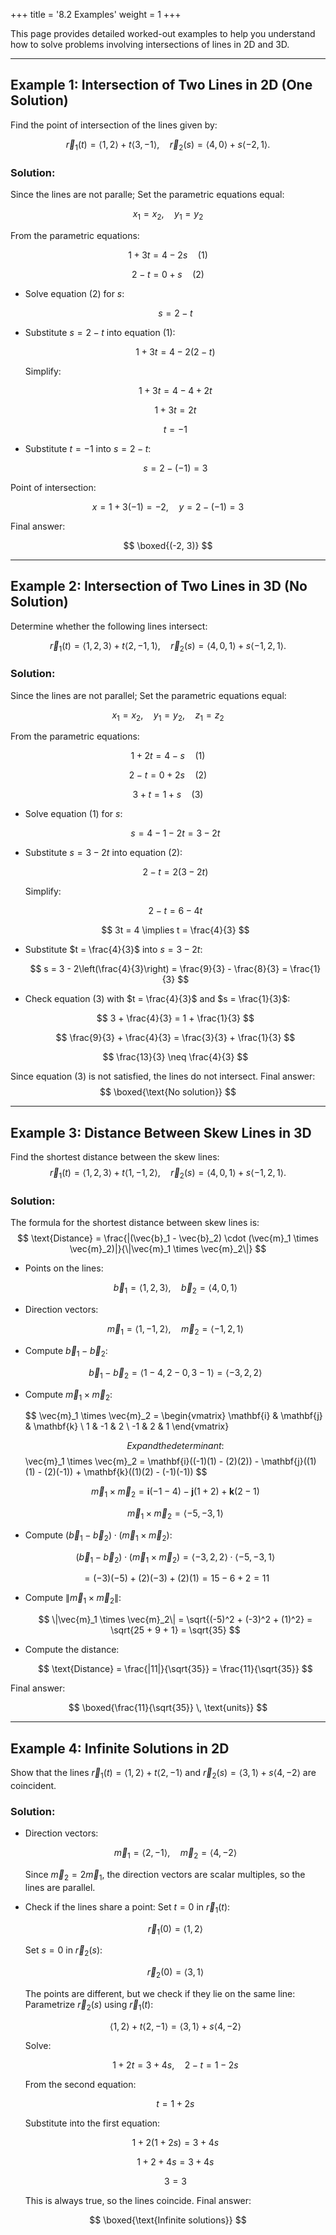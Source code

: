 +++
title = '8.2 Examples'
weight = 1
+++


This page provides detailed worked-out examples to help you understand how to solve problems involving intersections of lines in 2D and 3D.

---

## Example 1: Intersection of Two Lines in 2D (One Solution)
Find the point of intersection of the lines given by:

$$
\vec{r}_1(t) = \langle 1, 2 \rangle + t\langle 3, -1 \rangle, \quad \vec{r}_2(s) = \langle 4, 0 \rangle + s\langle -2, 1 \rangle.
$$

### Solution:
Since the lines are not paralle; Set the parametric equations equal:

$$
x_1 = x_2, \quad y_1 = y_2
$$

From the parametric equations:

$$
1 + 3t = 4 - 2s \quad \text{(1)}
$$

$$
2 - t = 0 + s \quad \text{(2)}
$$

- Solve equation (2) for $s$:
  
  $$
  s = 2 - t
  $$

- Substitute $s = 2 - t$ into equation (1):
  
  $$
  1 + 3t = 4 - 2(2 - t)
  $$

  Simplify:

  $$
  1 + 3t = 4 - 4 + 2t
  $$

  $$
  1 + 3t = 2t
  $$

  $$
  t = -1
  $$

- Substitute $t = -1$ into $s = 2 - t$:

  $$
  s = 2 - (-1) = 3
  $$

Point of intersection:

$$
x = 1 + 3(-1) = -2, \quad y = 2 - (-1) = 3
$$

Final answer:

$$
\boxed{(-2, 3)}
$$

---

## Example 2: Intersection of Two Lines in 3D (No Solution)
Determine whether the following lines intersect:

$$
\vec{r}_1(t) = \langle 1, 2, 3 \rangle + t\langle 2, -1, 1 \rangle, \quad \vec{r}_2(s) = \langle 4, 0, 1 \rangle + s\langle -1, 2, 1 \rangle.
$$

### Solution:
Since the lines are not parallel; Set the parametric equations equal:

$$
x_1 = x_2, \quad y_1 = y_2, \quad z_1 = z_2
$$

From the parametric equations:

$$
1 + 2t = 4 - s \quad \text{(1)}
$$

$$
2 - t = 0 + 2s \quad \text{(2)}
$$

$$
3 + t = 1 + s \quad \text{(3)}
$$

- Solve equation (1) for $s$:

  $$
  s = 4 - 1 - 2t = 3 - 2t
  $$

- Substitute $s = 3 - 2t$ into equation (2):

  $$
  2 - t = 2(3 - 2t)
  $$

  Simplify:

  $$
  2 - t = 6 - 4t
  $$

  $$
  3t = 4 \implies t = \frac{4}{3}
  $$

- Substitute $t = \frac{4}{3}$ into $s = 3 - 2t$:

  $$
  s = 3 - 2\left(\frac{4}{3}\right) = \frac{9}{3} - \frac{8}{3} = \frac{1}{3}
  $$

- Check equation (3) with $t = \frac{4}{3}$ and $s = \frac{1}{3}$:

  $$
  3 + \frac{4}{3} = 1 + \frac{1}{3}
  $$

  $$
  \frac{9}{3} + \frac{4}{3} = \frac{3}{3} + \frac{1}{3}
  $$

  $$
  \frac{13}{3} \neq \frac{4}{3}
  $$

Since equation (3) is not satisfied, the lines do not intersect. Final answer:
$$
\boxed{\text{No solution}}
$$

---

## Example 3: Distance Between Skew Lines in 3D
Find the shortest distance between the skew lines:
$$
\vec{r}_1(t) = \langle 1, 2, 3 \rangle + t\langle 1, -1, 2 \rangle, \quad \vec{r}_2(s) = \langle 4, 0, 1 \rangle + s\langle -1, 2, 1 \rangle.
$$

### Solution:
The formula for the shortest distance between skew lines is:
$$
\text{Distance} = \frac{|(\vec{b}_1 - \vec{b}_2) \cdot (\vec{m}_1 \times \vec{m}_2)|}{\|\vec{m}_1 \times \vec{m}_2\|}
$$

- Points on the lines:

  $$
  \vec{b}_1 = \langle 1, 2, 3 \rangle, \quad \vec{b}_2 = \langle 4, 0, 1 \rangle
  $$

- Direction vectors:

  $$
  \vec{m}_1 = \langle 1, -1, 2 \rangle, \quad \vec{m}_2 = \langle -1, 2, 1 \rangle
  $$

- Compute $\vec{b}_1 - \vec{b}_2$:

  $$
  \vec{b}_1 - \vec{b}_2 = \langle 1 - 4, 2 - 0, 3 - 1 \rangle = \langle -3, 2, 2 \rangle
  $$

- Compute $\vec{m}_1 \times \vec{m}_2$:

  $$
  \vec{m}_1 \times \vec{m}_2 = \begin{vmatrix}
  \mathbf{i} & \mathbf{j} & \mathbf{k} \\
  1 & -1 & 2 \\
  -1 & 2 & 1
  \end{vmatrix}

  $$
  Expand the determinant:
  $$
  \vec{m}_1 \times \vec{m}_2 = \mathbf{i}((-1)(1) - (2)(2)) - \mathbf{j}((1)(1) - (2)(-1)) + \mathbf{k}((1)(2) - (-1)(-1))
  $$

  $$
  \vec{m}_1 \times \vec{m}_2 = \mathbf{i}(-1 - 4) - \mathbf{j}(1 + 2) + \mathbf{k}(2 - 1)
  $$

  $$
  \vec{m}_1 \times \vec{m}_2 = \langle -5, -3, 1 \rangle
  $$

- Compute $(\vec{b}_1 - \vec{b}_2) \cdot (\vec{m}_1 \times \vec{m}_2)$:

  $$
  (\vec{b}_1 - \vec{b}_2) \cdot (\vec{m}_1 \times \vec{m}_2) = \langle -3, 2, 2 \rangle \cdot \langle -5, -3, 1 \rangle
  $$

  $$
  = (-3)(-5) + (2)(-3) + (2)(1) = 15 - 6 + 2 = 11
  $$

- Compute $\|\vec{m}_1 \times \vec{m}_2\|$:

  $$
  \|\vec{m}_1 \times \vec{m}_2\| = \sqrt{(-5)^2 + (-3)^2 + (1)^2} = \sqrt{25 + 9 + 1} = \sqrt{35}
  $$

- Compute the distance:

  $$
  \text{Distance} = \frac{|11|}{\sqrt{35}} = \frac{11}{\sqrt{35}}
  $$

Final answer:

$$
\boxed{\frac{11}{\sqrt{35}} \, \text{units}}
$$

---

## Example 4: Infinite Solutions in 2D
Show that the lines $\vec{r}_1(t) = \langle 1, 2 \rangle + t\langle 2, -1 \rangle$ and $\vec{r}_2(s) = \langle 3, 1 \rangle + s\langle 4, -2 \rangle$ are coincident.

### Solution:
- Direction vectors:

  $$
  \vec{m}_1 = \langle 2, -1 \rangle, \quad \vec{m}_2 = \langle 4, -2 \rangle
  $$

  Since $\vec{m}_2 = 2\vec{m}_1$, the direction vectors are scalar multiples, so the lines are parallel.

- Check if the lines share a point:
  Set $t = 0$ in $\vec{r}_1(t)$:

  $$
  \vec{r}_1(0) = \langle 1, 2 \rangle
  $$

  Set $s = 0$ in $\vec{r}_2(s)$:

  $$
  \vec{r}_2(0) = \langle 3, 1 \rangle
  $$

  The points are different, but we check if they lie on the same line:
  Parametrize $\vec{r}_2(s)$ using $\vec{r}_1(t)$:

  $$
  \langle 1, 2 \rangle + t\langle 2, -1 \rangle = \langle 3, 1 \rangle + s\langle 4, -2 \rangle
  $$

  Solve:

  $$
  1 + 2t = 3 + 4s, \quad 2 - t = 1 - 2s
  $$

  From the second equation:

  $$
  t = 1 + 2s
  $$

  Substitute into the first equation:

  $$
  1 + 2(1 + 2s) = 3 + 4s
  $$

  $$
  1 + 2 + 4s = 3 + 4s
  $$

  $$
  3 = 3
  $$

  This is always true, so the lines coincide. Final answer:

$$
\boxed{\text{Infinite solutions}}
$$